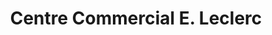 ---
title: "Centre Commercial E. Leclerc"
url: /limoux/centre-commercial-e-leclerc/
shop: Supermarkt
---